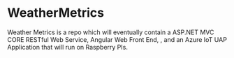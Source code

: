 # WeatherMetrics

Weather Metrics is a repo which will eventually contain a ASP.NET MVC CORE RESTful Web Service, Angular Web Front End, , and an Azure IoT UAP Application that will run on Raspberry PIs.

